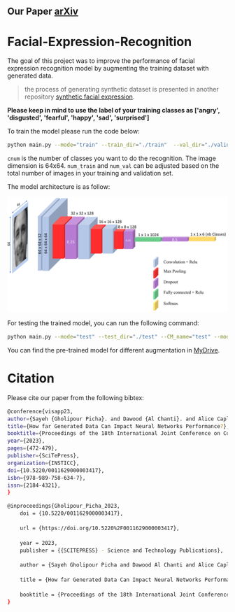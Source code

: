 ## Our Paper [arXiv](https://arxiv.org/abs/2303.15223)

# Facial-Expression-Recognition

The goal of this project was to improve the performance of facial expression recognition model by augmenting the training dataset with generated data.

> the process of generating synthetic dataset is presented in another repository [synthetic facial expression](https://github.com/sayeh1994/synthesizin_facial_expression.git).

**Please keep in mind to use the label of your training classes as ['angry', 'disgusted', 'fearful', 'happy', 'sad', 'surprised']**

To train the model please run the code below:

```bash
python main.py --mode="train" --train_dir="./train"  --val_dir="./validation" --model_save_dir="./model" --result_save_dir="./result" --num_train=600 --num_val=60 --batch_size=16 --num_epoch=50 --image_size=64 --cnum=6 --stop_patient=5
```

`cnum` is the number of classes you want to do the recognition. The image dimension is 64x64. `num_train` and `num_val` can be adjusted based on the total number of images in your training and validation set.

The model architecture is as follow:

![The 3d model architecture](https://github.com/sayeh1994/Facial-Expression-Recognition/blob/main/images/Model-3d-architecture.jpg)

For testing the trained model, you can run the following command:

```bash
python main.py --mode="test" --test_dir="./test" --CM_name="test" --model_save_dir="./model"  --result_save_dir="./result" --cnum=6 --image_size=64
```

You can find the pre-trained model for different augmentation in [MyDrive](https://drive.google.com/drive/folders/1gvf4V1Td0gdsmHEOeMkxg9WmqlqsMLvW?usp=sharing).


# Citation
Please cite our paper from the following bibtex:
```bash
@conference{visapp23,
author={Sayeh {Gholipour Picha}. and Dawood {Al Chanti}. and Alice Caplier.},
title={How far Generated Data Can Impact Neural Networks Performance?},
booktitle={Proceedings of the 18th International Joint Conference on Computer Vision, Imaging and Computer Graphics Theory and Applications - Volume 5: VISAPP,},
year={2023},
pages={472-479},
publisher={SciTePress},
organization={INSTICC},
doi={10.5220/0011629000003417},
isbn={978-989-758-634-7},
issn={2184-4321},
}
```
```bash
@inproceedings{Gholipour_Picha_2023,
	doi = {10.5220/0011629000003417},
  
	url = {https://doi.org/10.5220%2F0011629000003417},
  
	year = 2023,
	publisher = {{SCITEPRESS} - Science and Technology Publications},
  
	author = {Sayeh Gholipour Picha and Dawood Al Chanti and Alice Caplier},
  
	title = {How far Generated Data Can Impact Neural Networks Performance?},
  
	booktitle = {Proceedings of the 18th International Joint Conference on Computer Vision, Imaging and Computer Graphics Theory and Applications}
}
```
